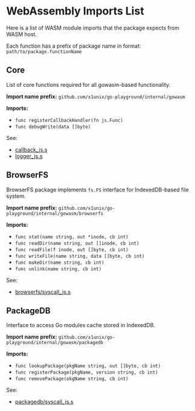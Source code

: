 # WebAssembly Imports List

Here is a list of WASM module imports that the package expects from WASM host.

Each function has a prefix of package name in format: `path/to/package.functionName`

## Core

List of core functions required for all gowasm-based functionality.

**Import name prefix:** `github.com/x1unix/go-playground/internal/gowasm`

**Imports:**

* `func registerCallbackHandler(fn js.Func)`
* `func debugWrite(data []byte)`

See:

* [callback_js.s](callback_js.s)
* [logger_js.s](logger_js.s)

## BrowserFS

BrowserFS package implements `fs.FS` interface for IndexedDB-based file system.

**Import name prefix:** `github.com/x1unix/go-playground/internal/gowasm/browserfs`

**Imports:**

 * `func stat(name string, out *inode, cb int)`
 * `func readDir(name string, out []inode, cb int)`
 * `func readFile(f inode, out []byte, cb int)`
 * `func writeFile(name string, data []byte, cb int)`
 * `func makeDir(name string, cb int)`
 * `func unlink(name string, cb int)`

See:

* [browserfs/syscall_js.s](browserfs/syscall_js.s)

## PackageDB

Interface to access Go modules cache stored in IndexedDB.

**Import name prefix:** `github.com/x1unix/go-playground/internal/gowasm/packagedb`

**Imports:**

* `func lookupPackage(pkgName string, out []byte, cb int)`
* `func registerPackage(pkgName, version string, cb int)`
* `func removePackage(okgName string, cb int)`

See:

* [packagedb/syscall_js.s](packagedb/syscall_js.s)
